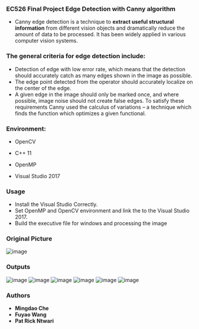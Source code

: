 ### EC526 Final Project Edge Detection with Canny algorithm
- Canny edge detection is a technique to **extract useful structural information** from different vision objects and dramatically reduce the amount of data to be processed. It has been widely applied in various computer vision systems.

### The general criteria for edge detection include: 
- Detection of edge with low error rate, which means that the detection should accurately catch as many edges shown in the image as possible. 
- The edge point detected from the operator should accurately localize on the center of the edge.
- A given edge in the image should only be marked once, and where possible, image noise should not create false edges. To satisfy these requirements Canny used the calculus of variations – a technique which finds the function which optimizes a given functional.

### Environment:
- OpenCV

- C++ 11

- OpenMP

- Visual Studio 2017

### Usage
- Install the Visual Studio Correctly.
- Set OpenMP and OpenCV environment and link the to the Visual Studio 2017.
- Build the executive file for windows and processing the image

### Original Picture

![image](https://github.com/wfystx/EC526_Project_Canny/blob/master/Documents/Readme_Images/phanSneeze.jpg) 

### Outputs
![image](https://github.com/wfystx/EC526_Project_Canny/blob/master/Documents/Readme_Images/general_1.PNG) 
![image](https://github.com/wfystx/EC526_Project_Canny/blob/master/Documents/Readme_Images/general_2.PNG) 
![image](https://github.com/wfystx/EC526_Project_Canny/blob/master/Documents/Readme_Images/general_3.PNG) 
![image](https://github.com/wfystx/EC526_Project_Canny/blob/master/Documents/Readme_Images/sobel_prewitt.PNG) 
![image](https://github.com/wfystx/EC526_Project_Canny/blob/master/Documents/Readme_Images/Sobel_Robert.PNG) 
![image](https://github.com/wfystx/EC526_Project_Canny/blob/master/Documents/Readme_Images/table.PNG) 

### Authors

* **Mingdao Che** 
* **Fuyao Wang** 
* **Pat Rick Ntwari**
